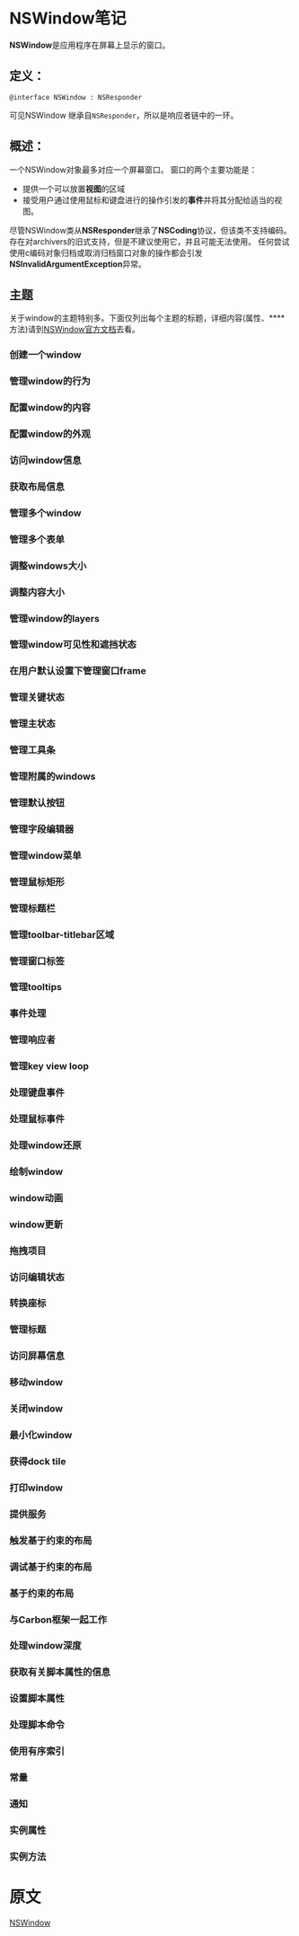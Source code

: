 # NSWindow笔记

**NSWindow**是应用程序在屏幕上显示的窗口。


## 定义：

```objc
@interface NSWindow : NSResponder
```

可见NSWindow 继承自`NSResponder`，所以是响应者链中的一环。

## 概述：

一个NSWindow对象最多对应一个屏幕窗口。 窗口的两个主要功能是：

- 提供一个可以放置**视图**的区域
- 接受用户通过使用鼠标和键盘进行的操作引发的**事件**并将其分配给适当的视图。

>
尽管NSWindow类从**NSResponder**继承了**NSCoding**协议，但该类不支持编码。 存在对archivers的旧式支持，但是不建议使用它，并且可能无法使用。 任何尝试使用c编码对象归档或取消归档窗口对象的操作都会引发**NSInvalidArgumentException**异常。

## 主题

关于window的主题特别多。下面仅列出每个主题的标题，详细内容(属性、****方法)请到[NSWindow官方文档](https://developer.apple.com/documentation/appkit/nswindowtabgroup?language=objc)去看。


### 创建一个window

### 管理window的行为

### 配置window的内容

### 配置window的外观

### 访问window信息

### 获取布局信息

### 管理多个window

### 管理多个表单

### 调整windows大小

### 调整内容大小

### 管理window的layers

### 管理window可见性和遮挡状态

### 在用户默认设置下管理窗口frame

### 管理关键状态

### 管理主状态

### 管理工具条

### 管理附属的windows

### 管理默认按钮

### 管理字段编辑器

### 管理window菜单

### 管理鼠标矩形

### 管理标题栏

### 管理toolbar-titlebar区域

### 管理窗口标签

### 管理tooltips

### 事件处理

### 管理响应者

### 管理key view loop

### 处理键盘事件

### 处理鼠标事件

### 处理window还原

### 绘制window

### window动画

### window更新

### 拖拽项目

### 访问编辑状态

### 转换座标

### 管理标题

### 访问屏幕信息

### 移动window

### 关闭window

### 最小化window

### 获得dock tile

### 打印window

### 提供服务

### 触发基于约束的布局

### 调试基于约束的布局

### 基于约束的布局

### 与Carbon框架一起工作

### 处理window深度

### 获取有关脚本属性的信息

### 设置脚本属性

### 处理脚本命令

### 使用有序索引

### 常量

### 通知

### 实例属性

### 实例方法

# 原文
[NSWindow](https://developer.apple.com/documentation/appkit/nswindowtabgroup?language=objc)

